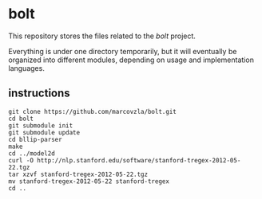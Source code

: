 # bolt

This repository stores the files related to the *bolt* project.

Everything is under one directory temporarily, but it will eventually
be organized into different modules, depending on usage and implementation
languages.


## instructions

    git clone https://github.com/marcovzla/bolt.git
    cd bolt
    git submodule init
    git submodule update
    cd bllip-parser
    make
    cd ../model2d
    curl -O http://nlp.stanford.edu/software/stanford-tregex-2012-05-22.tgz
    tar xzvf stanford-tregex-2012-05-22.tgz
    mv stanford-tregex-2012-05-22 stanford-tregex
    cd ..
